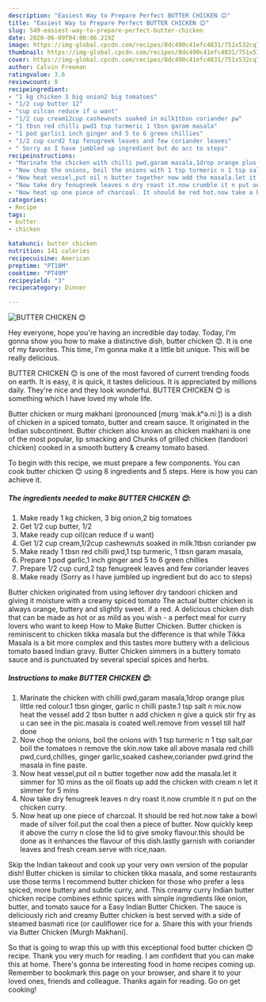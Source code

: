 ```yaml
---
description: "Easiest Way to Prepare Perfect BUTTER CHICKEN 😊"
title: "Easiest Way to Prepare Perfect BUTTER CHICKEN 😊"
slug: 549-easiest-way-to-prepare-perfect-butter-chicken
date: 2020-06-09T04:00:06.219Z
image: https://img-global.cpcdn.com/recipes/8dc490c41efc4831/751x532cq70/butter-chicken-😊-recipe-main-photo.jpg
thumbnail: https://img-global.cpcdn.com/recipes/8dc490c41efc4831/751x532cq70/butter-chicken-😊-recipe-main-photo.jpg
cover: https://img-global.cpcdn.com/recipes/8dc490c41efc4831/751x532cq70/butter-chicken-😊-recipe-main-photo.jpg
author: Calvin Freeman
ratingvalue: 3.6
reviewcount: 8
recipeingredient:
- "1 kg chicken 3 big onion2 big tomatoes"
- "1/2 cup butter 12"
- "cup oilcan reduce if u want"
- "1/2 cup cream12cup cashewnuts soaked in milk1tbsn coriander pw"
- "1 tbsn red chilli pwd1 tsp turmeric 1 tbsn garam masala"
- "1 pod garlic1 inch ginger and 5 to 6 green chillies"
- "1/2 cup curd2 tsp fenugreek leaves and few coriander leaves"
- " Sorry as I have jumbled up ingredient but do acc to steps"
recipeinstructions:
- "Marinate the chicken with chilli pwd,garam masala,1drop orange plus little red colour.1 tbsn ginger, garlic n chilli paste.1 tsp salt n mix.now heat the vessel add 2 tbsn butter n add chicken n give a quick stir fry as u can see in the pic.masala is coated well.remove from vessel till half done"
- "Now chop the onions, boil the onions with 1 tsp turmeric n 1 tsp salt,par boil the tomatoes n remove the skin.now take all above masala red chilli pwd,curd,chillies, ginger garlic,soaked cashew,coriander pwd.grind the masala in fine paste."
- "Now heat vessel,put oil n butter together now add the masala.let it simmer for 10 mins as the oil floats up add the chicken with cream n let it simmer for 5 mins"
- "Now take dry fenugreek leaves n dry roast it.now crumble it n put on the chicken curry."
- "Now heat up one piece of charcoal. It should be red hot.now take a bowl made of silver foil.put the coal then a piece of butter. Now quickly keep it above the curry n close the lid to give smoky flavour.this should be done as it enhances the flavour of this dish.lastly garnish with coriander leaves and fresh cream.serve with rice,naan."
categories:
- Recipe
tags:
- butter
- chicken

katakunci: butter chicken 
nutrition: 141 calories
recipecuisine: American
preptime: "PT18M"
cooktime: "PT49M"
recipeyield: "3"
recipecategory: Dinner

---
```



![BUTTER CHICKEN 😊](https://img-global.cpcdn.com/recipes/8dc490c41efc4831/751x532cq70/butter-chicken-😊-recipe-main-photo.jpg)

Hey everyone, hope you're having an incredible day today. Today, I'm gonna show you how to make a distinctive dish, butter chicken 😊. It is one of my favorites. This time, I'm gonna make it a little bit unique. This will be really delicious.

BUTTER CHICKEN 😊 is one of the most favored of current trending foods on earth. It is easy, it is quick, it tastes delicious. It is appreciated by millions daily. They're nice and they look wonderful. BUTTER CHICKEN 😊 is something which I have loved my whole life.

Butter chicken or murg makhani (pronounced [mʊrg ˈmək.kʰə.niː]) is a dish of chicken in a spiced tomato, butter and cream sauce. It originated in the Indian subcontinent. Butter chicken also known as chicken makhani is one of the most popular, lip smacking and Chunks of grilled chicken (tandoori chicken) cooked in a smooth buttery &amp; creamy tomato based.


To begin with this recipe, we must prepare a few components. You can cook butter chicken 😊 using 8 ingredients and 5 steps. Here is how you can achieve it.

<!--inarticleads1-->

##### The ingredients needed to make BUTTER CHICKEN 😊:

1. Make ready 1 kg chicken, 3 big onion,2 big tomatoes
1. Get 1/2 cup butter, 1/2
1. Make ready cup oil(can reduce if u want)
1. Get 1/2 cup cream,1/2cup cashewnuts soaked in milk.1tbsn coriander pw
1. Make ready 1 tbsn red chilli pwd,1 tsp turmeric, 1 tbsn garam masala,
1. Prepare 1 pod garlic,1 inch ginger and 5 to 6 green chillies
1. Prepare 1/2 cup curd,2 tsp fenugreek leaves and few coriander leaves
1. Make ready  (Sorry as I have jumbled up ingredient but do acc to steps)


Butter chicken originated from using leftover dry tandoori chicken and giving it moisture with a creamy spiced tomato The actual butter chicken is always orange, buttery and slightly sweet. if a red. A delicious chicken dish that can be made as hot or as mild as you wish - a perfect meal for curry lovers who want to keep How to Make Butter Chicken. Butter chicken is reminiscent to chicken tikka masala but the difference is that while Tikka Masala is a bit more complex and this tastes more buttery with a delicious tomato based Indian gravy. Butter Chicken simmers in a buttery tomato sauce and is punctuated by several special spices and herbs. 

<!--inarticleads2-->

##### Instructions to make BUTTER CHICKEN 😊:

1. Marinate the chicken with chilli pwd,garam masala,1drop orange plus little red colour.1 tbsn ginger, garlic n chilli paste.1 tsp salt n mix.now heat the vessel add 2 tbsn butter n add chicken n give a quick stir fry as u can see in the pic.masala is coated well.remove from vessel till half done
1. Now chop the onions, boil the onions with 1 tsp turmeric n 1 tsp salt,par boil the tomatoes n remove the skin.now take all above masala red chilli pwd,curd,chillies, ginger garlic,soaked cashew,coriander pwd.grind the masala in fine paste.
1. Now heat vessel,put oil n butter together now add the masala.let it simmer for 10 mins as the oil floats up add the chicken with cream n let it simmer for 5 mins
1. Now take dry fenugreek leaves n dry roast it.now crumble it n put on the chicken curry.
1. Now heat up one piece of charcoal. It should be red hot.now take a bowl made of silver foil.put the coal then a piece of butter. Now quickly keep it above the curry n close the lid to give smoky flavour.this should be done as it enhances the flavour of this dish.lastly garnish with coriander leaves and fresh cream.serve with rice,naan.


Skip the Indian takeout and cook up your very own version of the popular dish! Butter chicken is similar to chicken tikka masala, and some restaurants use those terms I recommend butter chicken for those who prefer a less spiced, more buttery and subtle curry, and. This creamy curry Indian butter chicken recipe combines ethnic spices with simple ingredients like onion, butter, and tomato sauce for a Easy Indian Butter Chicken. The sauce is deliciously rich and creamy Butter chicken is best served with a side of steamed basmati rice (or cauliflower rice for a. Share this with your friends via Butter Chicken (Murgh Makhani). 

So that is going to wrap this up with this exceptional food butter chicken 😊 recipe. Thank you very much for reading. I am confident that you can make this at home. There's gonna be interesting food in home recipes coming up. Remember to bookmark this page on your browser, and share it to your loved ones, friends and colleague. Thanks again for reading. Go on get cooking!
